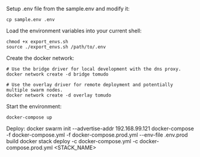 Setup .env file from the sample.env and modify it:

```
cp sample.env .env
```


Load the environment variables into your current shell:

```
chmod +x export_envs.sh
source ./export_envs.sh /path/to/.env
```

Create the docker network:
```
# Use the bridge driver for local development with the dns proxy.
docker network create -d bridge tomudo 

# Use the overlay driver for remote deployment and potentially multiple swarm nodes.
docker network create -d overlay tomudo
```

Start the environment:

```
docker-compose up
```


Deploy:
docker swarm init --advertise-addr 192.168.99.121
docker-compose -f docker-compose.yml -f docker-compose.prod.yml --env-file .env.prod build
docker stack deploy -c docker-compose.yml -c docker-compose.prod.yml <STACK_NAME>
